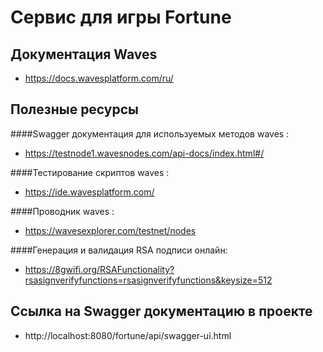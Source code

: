 # Сервис для игры Fortune

## Документация Waves

* https://docs.wavesplatform.com/ru/


## Полезные ресурсы

####Swagger документация для используемых методов waves :
* https://testnode1.wavesnodes.com/api-docs/index.html#/

####Тестирование скриптов waves :
* https://ide.wavesplatform.com/

####Проводник waves :
* https://wavesexplorer.com/testnet/nodes

####Генерация и валидация RSA подписи онлайн:
* https://8gwifi.org/RSAFunctionality?rsasignverifyfunctions=rsasignverifyfunctions&keysize=512

## Ссылка на Swagger документацию в проекте

* http://localhost:8080/fortune/api/swagger-ui.html

